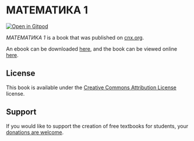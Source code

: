 # МАТЕМАТИКА 1

[![Open in Gitpod](https://gitpod.io/button/open-in-gitpod.svg)](https://gitpod.io/from-referrer/)

_МАТЕМАТИКА 1_ is a book that was published on [cnx.org](https://cnx.org/).

An ebook can be downloaded [here](https://github.com/cnx-user-books/cnxbook-matematika-i/releases/latest), and the book can be viewed online [here](https://github.com/cnx-user-books/cnxbook-matematika-i/releases/latest).

## License
This book is available under the [Creative Commons Attribution License](./LICENSE) license.

## Support
If you would like to support the creation of free textbooks for students, your [donations are welcome](https://riceconnect.rice.edu/donation/support-openstax-banner).
